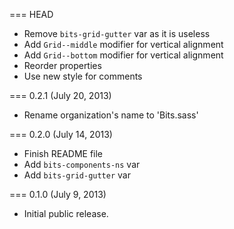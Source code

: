 === HEAD

* Remove `bits-grid-gutter` var as it is useless
* Add `Grid--middle` modifier for vertical alignment
* Add `Grid--bottom` modifier for vertical alignment
* Reorder properties
* Use new style for comments

=== 0.2.1 (July 20, 2013)

* Rename organization's name to 'Bits.sass'

=== 0.2.0 (July 14, 2013)

* Finish README file
* Add `bits-components-ns` var
* Add `bits-grid-gutter` var

=== 0.1.0 (July 9, 2013)

* Initial public release.